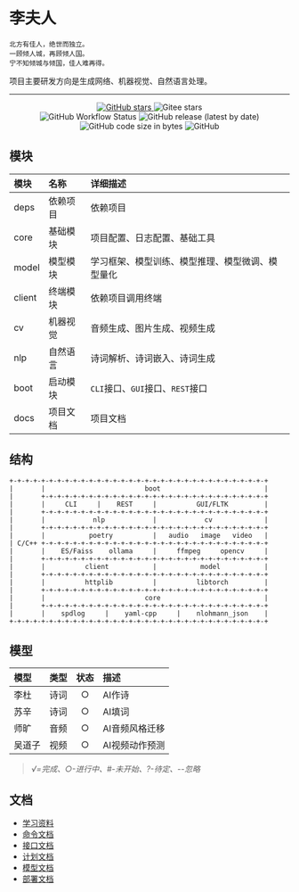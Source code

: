 # 李夫人

```
北方有佳人，绝世而独立。
一顾倾人城，再顾倾人国。
宁不知倾城与倾国，佳人难再得。
```

项目主要研发方向是生成网络、机器视觉、自然语言处理。

----

<p align="center">
    <a target="_blank" href="https://starchart.cc/acgist/lifuren">
        <img alt="GitHub stars" src="https://img.shields.io/github/stars/acgist/lifuren?style=flat-square&label=Github%20stars&color=crimson" />
    </a>
    <img alt="Gitee stars" src="https://img.shields.io/badge/dynamic/json?style=flat-square&label=Gitee%20stars&color=crimson&url=https://gitee.com/api/v5/repos/acgist/lifuren&query=$.stargazers_count&cacheSeconds=3600" />
    <br />
    <img alt="GitHub Workflow Status" src="https://img.shields.io/github/actions/workflow/status/acgist/lifuren/build.yml?style=flat-square&branch=master" />
    <img alt="GitHub release (latest by date)" src="https://img.shields.io/github/v/release/acgist/lifuren?style=flat-square&color=orange" />
    <img alt="GitHub code size in bytes" src="https://img.shields.io/github/languages/code-size/acgist/lifuren?style=flat-square&color=blue" />
    <img alt="GitHub" src="https://img.shields.io/github/license/acgist/lifuren?style=flat-square&color=blue" />
</p>

## 模块

|模块|名称|详细描述|
|:--|:--|:--|
|deps|依赖项目|依赖项目|
|core|基础模块|项目配置、日志配置、基础工具|
|model|模型模块|学习框架、模型训练、模型推理、模型微调、模型量化|
|client|终端模块|依赖项目调用终端|
|cv|机器视觉|音频生成、图片生成、视频生成|
|nlp|自然语言|诗词解析、诗词嵌入、诗词生成|
|boot|启动模块|`CLI`接口、`GUI`接口、`REST`接口|
|docs|项目文档|项目文档|

## 结构

```
+-+-+-+-+-+-+-+-+-+-+-+-+-+-+-+-+-+-+-+-+-+-+-+-+-+-+-+-+-+-+-+-+
|       |                         boot                          |
|       +-+-+-+-+-+-+-+-+-+-+-+-+-+-+-+-+-+-+-+-+-+-+-+-+-+-+-+-+
|       |     CLI     |    REST     |          GUI/FLTK         |
|       +-+-+-+-+-+-+-+-+-+-+-+-+-+-+-+-+-+-+-+-+-+-+-+-+-+-+-+-+
|       |            nlp            |            cv             |
|       +-+-+-+-+-+-+-+-+-+-+-+-+-+-+-+-+-+-+-+-+-+-+-+-+-+-+-+-+
|       |           poetry          |   audio   image   video   |
| C/C++ +-+-+-+-+-+-+-+-+-+-+-+-+-+-+-+-+-+-+-+-+-+-+-+-+-+-+-+-+
|       |    ES/Faiss    ollama     |     ffmpeg     opencv     |
|       +-+-+-+-+-+-+-+-+-+-+-+-+-+-+-+-+-+-+-+-+-+-+-+-+-+-+-+-+
|       |          client           |           model           |
|       +-+-+-+-+-+-+-+-+-+-+-+-+-+-+-+-+-+-+-+-+-+-+-+-+-+-+-+-+
|       |          httplib          |          libtorch         |
|       +-+-+-+-+-+-+-+-+-+-+-+-+-+-+-+-+-+-+-+-+-+-+-+-+-+-+-+-+
|       |                         core                          |
|       +-+-+-+-+-+-+-+-+-+-+-+-+-+-+-+-+-+-+-+-+-+-+-+-+-+-+-+-+
|       |    spdlog     |    yaml-cpp     |    nlohmann_json    |
+-+-+-+-+-+-+-+-+-+-+-+-+-+-+-+-+-+-+-+-+-+-+-+-+-+-+-+-+-+-+-+-+
```

## 模型

|模型|类型|状态|描述|
|:--|:--|:--:|:--|
|李杜|诗词|○|AI作诗|
|苏辛|诗词|○|AI填词|
|师旷|音频|○|AI音频风格迁移|
|吴道子|视频|○|AI视频动作预测|

> *√=完成、○-进行中、#-未开始、?-待定、--忽略*

## 文档

* [学习资料](./docs/AI.md)
* [命令文档](./docs/CLI.md)
* [接口文档](./docs/REST.md)
* [计划文档](./docs/TODO.md)
* [模型文档](./docs/Model.md)
* [部署文档](./docs/Deploy.md)
